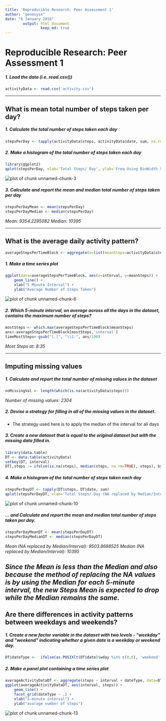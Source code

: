 ```yaml
---
title: 'Reproducible Research: Peer Assessment 1'
author: "genesysx"
date: "6 January 2016"
        output: html_document
                keep_md: true
---
```


# Reproducible Research: Peer Assessment 1

##### 1. Load the data (i.e. read.csv())

```r
activityData <- read.csv('activity.csv')
```
-----

## What is mean total number of steps taken per day?

##### 1. Calculate the total number of steps taken each day

```r
stepsPerDay <- tapply(activityData$steps, activityData$date, sum, na.rm=TRUE)
```

##### 2. Make a histogram of the total number of steps taken each day

```r
library(ggplot2)
qplot(stepsPerDay, xlab='Total Steps/ Day', ylab='Freq Using BinWidth 500', binwidth=500, geom="histogram", fill=I("blue"))
```

![plot of chunk unnamed-chunk-3](figure/unnamed-chunk-3-1.png) 

##### 3. Calculate and report the mean and median total number of steps taken per day

```r
stepsPerDayMean <- mean(stepsPerDay)
stepsPerDayMedian <- median(stepsPerDay)
```
*Mean: 9354.2295082*
*Median:  10395*

-----

## What is the average daily activity pattern?

```r
averageStepsPerTimeBlock <- aggregate(x=list(meanSteps=activityData$steps), by=list(interval=activityData$interval), FUN=mean, na.rm=TRUE)
```

##### 1. Make a time series plot

```r
ggplot(data=averageStepsPerTimeBlock, aes(x=interval, y=meanSteps)) +
    geom_line() +
    xlab("5 Minute Interval") +
    ylab("Average Number of Steps Taken") 
```

![plot of chunk unnamed-chunk-6](figure/unnamed-chunk-6-1.png) 

##### 2. Which 5-minute interval, on average across all the days in the dataset, contains the maximum number of steps?

```r
mostSteps <- which.max(averageStepsPerTimeBlock$meanSteps)
ans<-averageStepsPerTimeBlock[mostSteps,'interval']
timeMostSteps<-gsub("[.]", "\\1:", ans/100)
```

*Most Steps at: 8:35*

----

## Imputing missing values
##### 1. Calculate and report the total number of missing values in the dataset 

```r
noMissingVal <- length(which(is.na(activityData$steps)))
```

*Number of missing values: 2304*

##### 2. Devise a strategy for filling in all of the missing values in the dataset.

* The strategy used here is to apply the median of the interval for all days

##### 3. Create a new dataset that is equal to the original dataset but with the missing data filled in.

```r
library(data.table)
DT <- data.table(activityData)
setkey(DT, interval)
DT[,steps := ifelse(is.na(steps), median(steps, na.rm=TRUE), steps), by=interval]
```

##### 4. Make a histogram of the total number of steps taken each day 

```r
stepsPerDayDT <- tapply(DT$steps, DT$date, sum)
qplot(stepsPerDayDT, xlab='Total Steps/ Day (NA replaced by Median/Interval)', ylab='Frequency Using Bin Width 500', binwidth=500, fill=I("blue"))
```

![plot of chunk unnamed-chunk-10](figure/unnamed-chunk-10-1.png) 

##### ... and Calculate and report the mean and median total number of steps taken per day. 

```r
stepsPerDayMeanDT <- mean(stepsPerDayDT)
stepsPerDayMedianDT <- median(stepsPerDayDT)
```
*Mean (NA replaced by Median/Interval): 9503.8688525*
*Median (NA replaced by Median/Interval):  10395*

*Since the Mean is less than the Median and also because the method of replacing the NA values is by using the Median for each 5-minute interval, the new Steps Mean is expected to drop while the Median remains the same.*
----

## Are there differences in activity patterns between weekdays and weekends?

##### 1. Create a new factor variable in the dataset with two levels - "weekday" and "weekend" indicating whether a given date is a weekday or weekend day.


```r
DT$dateType <-  ifelse(as.POSIXlt(DT$date)$wday %in% c(0,6), 'weekend', 'weekday')
```

##### 2. Make a panel plot containing a time series plot


```r
averageActivityDataDT <- aggregate(steps ~ interval + dateType, data=DT, mean)
ggplot(averageActivityDataDT, aes(interval, steps)) + 
    geom_line() + 
    facet_grid(dateType ~ .) +
    xlab("5-minute interval") + 
    ylab("avarage number of steps")
```

![plot of chunk unnamed-chunk-13](figure/unnamed-chunk-13-1.png) 
